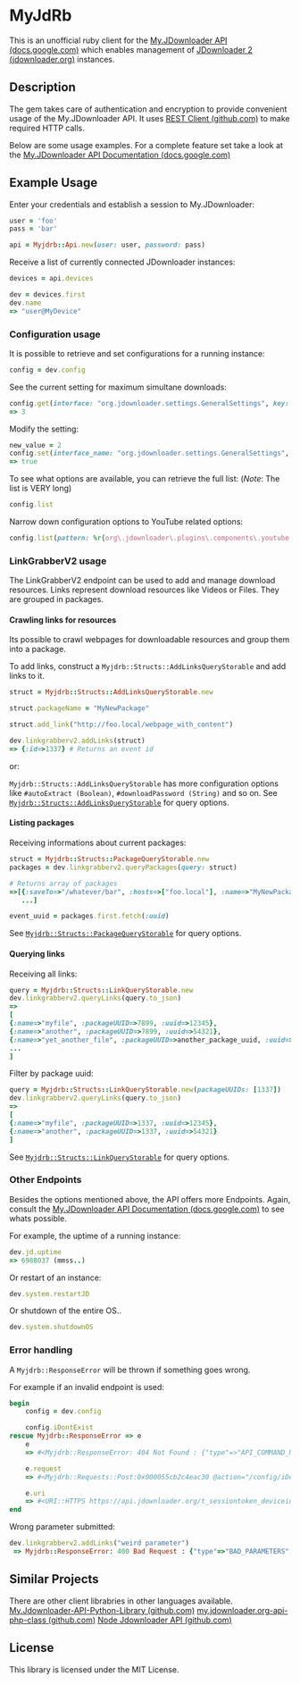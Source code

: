# MyJdRb
This is an unofficial ruby client for the [My.JDownloader API (docs.google.com)](https://docs.google.com/document/d/1IGeAwg8bQyaCTeTl_WyjLyBPh4NBOayO0_MAmvP5Mu4/) which enables management of [JDownloader 2 (jdownloader.org)](http://jdownloader.org/) instances.

## Description
The gem takes care of authentication and encryption to provide convenient usage of the My.JDownloader API. It uses [REST Client (github.com)](https://github.com/rest-client/rest-client) to make required HTTP calls.

Below are some usage examples. For a complete feature set take a look at the [My.JDownloader API Documentation (docs.google.com)](https://docs.google.com/document/d/1IGeAwg8bQyaCTeTl_WyjLyBPh4NBOayO0_MAmvP5Mu4/)


## Example Usage
Enter your credentials and establish a session to My.JDownloader:
```rb
user = 'foo'
pass = 'bar'

api = Myjdrb::Api.new(user: user, password: pass)
```

Receive a list of currently connected JDownloader instances:
```rb
devices = api.devices

dev = devices.first
dev.name
=> "user@MyDevice"
```
###

### Configuration usage
It is possible to retrieve and set configurations for a running instance:

```rb
config = dev.config
```

See the current setting for maximum simultane downloads:
```rb
config.get(interface: "org.jdownloader.settings.GeneralSettings", key: "MaxSimultaneDownloads")
=> 3
```

Modify the setting:
```rb
new_value = 2
config.set(interface_name: "org.jdownloader.settings.GeneralSettings", key: "MaxSimultaneDownloads", value: new_value)
=> true
```

To see what options are available, you can retrieve the full list: (*Note*: The list is VERY long)
```rb
config.list
```

Narrow down configuration options to YouTube related options:
```rb
config.list(pattern: %r{org\.jdownloader\.plugins\.components\.youtube.*})
```

### LinkGrabberV2 usage
The LinkGrabberV2 endpoint can be used to add and manage download resources.
Links represent download resources like Videos or Files. They are grouped in packages.

#### Crawling links for resources
Its possible to crawl webpages for downloadable resources and group them into a package.

To add links, construct a `Myjdrb::Structs::AddLinksQueryStorable` and add links to it.
```rb
struct = Myjdrb::Structs::AddLinksQueryStorable.new

struct.packageName = "MyNewPackage"

struct.add_link("http://foo.local/webpage_with_content")

dev.linkgrabberv2.addLinks(struct)
=> {:id=>1337} # Returns an event id
```

or:

`Myjdrb::Structs::AddLinksQueryStorable` has more configuration options like `#autoExtract (Boolean)`, `#downloadPassword (String)` and so on.
See [`Myjdrb::Structs::AddLinksQueryStorable`](lib/myjdrb/structs/add_links_query_storable.rb) for query options.

#### Listing packages
Receiving informations about current packages:

```rb
struct = Myjdrb::Structs::PackageQueryStorable.new
packages = dev.linkgrabberv2.queryPackages(query: struct)

# Returns array of packages
=>[{:saveTo=>"/whatever/bar", :hosts=>["foo.local"], :name=>"MyNewPackage", :childCount=>2, :uuid=>1337},
   ...]

event_uuid = packages.first.fetch(:uuid)
```

See [`Myjdrb::Structs::PackageQueryStorable`](lib/myjdrb/structs/package_query_storable.rb) for query options.

#### Querying links
Receiving all links:

```rb
query = Myjdrb::Structs::LinkQueryStorable.new
dev.linkgrabberv2.queryLinks(query.to_json)
=>
[
{:name=>"myfile", :packageUUID=>7899, :uuid=>12345},
{:name=>"another", :packageUUID=>7899, :uuid=>54321},
{:name=>"yet_another_file", :packageUUID=>another_package_uuid, :uuid=>98412},
...
]
```

Filter by package uuid:
```rb
query = Myjdrb::Structs::LinkQueryStorable.new(packageUUIDs: [1337])
dev.linkgrabberv2.queryLinks(query.to_json)
=>
[
{:name=>"myfile", :packageUUID=>1337, :uuid=>12345},
{:name=>"another", :packageUUID=>1337, :uuid=>54321}
]
```

See [`Myjdrb::Structs::LinkQueryStorable`](lib/myjdrb/structs/link_query_storable.rb) for query options.


### Other Endpoints
Besides the options mentioned above, the API offers more Endpoints. Again, consult the [My.JDownloader API Documentation (docs.google.com)](https://docs.google.com/document/d/1IGeAwg8bQyaCTeTl_WyjLyBPh4NBOayO0_MAmvP5Mu4/) to see whats possible.

For example, the uptime of a running instance:
```rb
dev.jd.uptime
=> 6988037 (mmss..)
```

Or restart of an instance:
```rb
dev.system.restartJD
```

Or shutdown of the entire OS..
```rb
dev.system.shutdownOS
```

### Error handling
A `Myjdrb::ResponseError` will be thrown if something goes wrong.

For example if an invalid endpoint is used:
```rb
begin
	config = dev.config

	config.iDontExist
rescue Myjdrb::ResponseError => e
	e
	=> #<Myjdrb::ResponseError: 404 Not Found : {"type"=>"API_COMMAND_NOT_FOUND", "data"=>nil, "src"=>"DEVICE"}>

	e.request
	=> #<Myjdrb::Requests::Post:0x000055cb2c4eac30 @action="/config/iDontExist", @api_version=1, @parameter=[], @query_parameter={}, @rid=1337>

	e.uri
	=> #<URI::HTTPS https://api.jdownloader.org/t_sessiontoken_deviceid/config/iDontExist>
end
```

Wrong parameter submitted:
```rb
dev.linkgrabberv2.addLinks("weird parameter")
 => Myjdrb::ResponseError: 400 Bad Request : {"type"=>"BAD_PARAMETERS", "data"=>"weird parameter", "src"=>"DEVICE"}
```

## Similar Projects
There are other client librabries in other languages available.
[My.Jdownloader-API-Python-Library (github.com)](https://github.com/mmarquezs/My.Jdownloader-API-Python-Library)
[my.jdownloader.org-api-php-class (github.com)](https://github.com/tofika/my.jdownloader.org-api-php-class)
[Node Jdownloader API (github.com)](https://github.com/malleguisse/node-jdownloader-api)

## License
This library is licensed under the MIT License.
